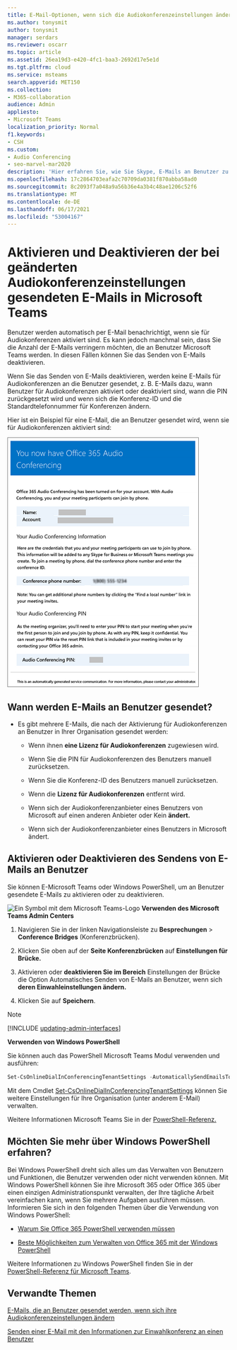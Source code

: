 ```yaml
---
title: E-Mail-Optionen, wenn sich die Audiokonferenzeinstellungen ändern
ms.author: tonysmit
author: tonysmit
manager: serdars
ms.reviewer: oscarr
ms.topic: article
ms.assetid: 26ea19d3-e420-4fc1-baa3-2692d17e5e1d
ms.tgt.pltfrm: cloud
ms.service: msteams
search.appverid: MET150
ms.collection:
- M365-collaboration
audience: Admin
appliesto:
- Microsoft Teams
localization_priority: Normal
f1.keywords:
- CSH
ms.custom:
- Audio Conferencing
- seo-marvel-mar2020
description: 'Hier erfahren Sie, wie Sie Skype, E-Mails an Benutzer zu senden, wenn sich Einstellungen wie Änderungen an der Pin oder die Standardkonferenznummer in ihrer Microsoft Teams. '
ms.openlocfilehash: 17c2864703eafa2c70709da0381f870abba58ad0
ms.sourcegitcommit: 8c2093f7a048a9a56b36e4a3b4c48ae1206c52f6
ms.translationtype: MT
ms.contentlocale: de-DE
ms.lasthandoff: 06/17/2021
ms.locfileid: "53004167"
---
```

# <a name="enable-or-disable-sending-emails-when-audio-conferencing-settings-change-in-microsoft-teams"></a>Aktivieren und Deaktivieren der bei geänderten Audiokonferenzeinstellungen gesendeten E-Mails in Microsoft Teams

Benutzer werden automatisch per E-Mail benachrichtigt, wenn sie für Audiokonferenzen aktiviert sind. Es kann jedoch manchmal sein, dass Sie die Anzahl der E-Mails verringern möchten, die an Benutzer Microsoft Teams werden. In diesen Fällen können Sie das Senden von E-Mails deaktivieren.
  
Wenn Sie das Senden von E-Mails deaktivieren, werden keine E-Mails für Audiokonferenzen an die Benutzer gesendet, z. B. E-Mails dazu, wann Benutzer für Audiokonferenzen aktiviert oder deaktiviert sind, wann die PIN zurückgesetzt wird und wenn sich die Konferenz-ID und die Standardtelefonnummer für Konferenzen ändern.
  
Hier ist ein Beispiel für eine E-Mail, die an Benutzer gesendet wird, wenn sie für Audiokonferenzen aktiviert sind:
  
![Beispiel für eine E-Mail-Nachricht mit einer Audiokonferenz](media/teams-emails-sent-to-users-when-settings-change-image1.png)
  
## <a name="when-are-emails-being-sent-to-your-users"></a>Wann werden E-Mails an Benutzer gesendet?

- Es gibt mehrere E-Mails, die nach der Aktivierung für Audiokonferenzen an Benutzer in Ihrer Organisation gesendet werden:
    
  - Wenn ihnen **eine Lizenz für Audiokonferenzen** zugewiesen wird.
    
  - Wenn Sie die PIN für Audiokonferenzen des Benutzers manuell zurücksetzen.
    
  - Wenn Sie die Konferenz-ID des Benutzers manuell zurücksetzen.
    
  - Wenn die **Lizenz für Audiokonferenzen** entfernt wird.
    
  - Wenn sich der Audiokonferenzanbieter eines Benutzers von Microsoft auf einen anderen Anbieter oder Kein **ändert.**
    
  - Wenn sich der Audiokonferenzanbieter eines Benutzers in Microsoft ändert.


## <a name="enable-or-disable-email-from-being-sent-to-users"></a>Aktivieren oder Deaktivieren des Sendens von E-Mails an Benutzer

Sie können E-Microsoft Teams oder Windows PowerShell, um an Benutzer gesendete E-Mails zu aktivieren oder zu deaktivieren.

![Ein Symbol mit dem Microsoft Teams-Logo](media/teams-logo-30x30.png) **Verwenden des Microsoft Teams Admin Centers**

1. Navigieren Sie in der linken Navigationsleiste zu **Besprechungen** > **Conference Bridges** (Konferenzbrücken). 

2. Klicken Sie oben auf der **Seite Konferenzbrücken** auf **Einstellungen für Brücke.** 

3. Aktivieren oder **deaktivieren Sie im Bereich** Einstellungen der Brücke die Option Automatisches Senden von E-Mails an Benutzer, wenn sich **deren Einwahleinstellungen ändern.**

4. Klicken Sie auf **Speichern**.

  
> [!Note]
> [!INCLUDE [updating-admin-interfaces](includes/updating-admin-interfaces.md)]

**Verwenden von Windows PowerShell**
  
Sie können auch das PowerShell Microsoft Teams Modul verwenden und ausführen:

```PowerShell
Set-CsOnlineDialInConferencingTenantSettings -AutomaticallySendEmailsToUsers $true|$false
```

Mit dem Cmdlet [Set-CsOnlineDialInConferencingTenantSettings](/powershell/module/skype/set-csonlinedialinconferencingtenantsettings) können Sie weitere Einstellungen für Ihre Organisation (unter anderem E-Mail) verwalten.

Weitere Informationen Microsoft Teams Sie in der [PowerShell-Referenz.](/powershell/module/teams/?view=teams-ps)

    
## <a name="want-to-know-more-about-windows-powershell"></a>Möchten Sie mehr über Windows PowerShell erfahren?

Bei Windows PowerShell dreht sich alles um das Verwalten von Benutzern und Funktionen, die Benutzer verwenden oder nicht verwenden können. Mit Windows PowerShell können Sie ihre Microsoft 365 oder Office 365 über einen einzigen Administrationspunkt verwalten, der Ihre tägliche Arbeit vereinfachen kann, wenn Sie mehrere Aufgaben ausführen müssen. Informieren Sie sich in den folgenden Themen über die Verwendung von Windows PowerShell:
    
  - [Warum Sie Office 365 PowerShell verwenden müssen](/microsoft-365/enterprise/why-you-need-to-use-microsoft-365-powershell)
    
  - [Beste Möglichkeiten zum Verwalten von Office 365 mit der Windows PowerShell](/previous-versions//dn568025(v=technet.10))
    
Weitere Informationen zu Windows PowerShell finden Sie in der [PowerShell-Referenz für Microsoft Teams](/powershell/module/teams/?view=teams-ps).
    
  
## <a name="related-topics"></a>Verwandte Themen

[E-Mails, die an Benutzer gesendet werden, wenn sich ihre Audiokonferenzeinstellungen ändern](emails-sent-to-users-when-their-settings-change-in-teams.md)

[Senden einer E-Mail mit den Informationen zur Einwahlkonferenz an einen Benutzer](send-an-email-to-a-user-with-their-dial-in-information-in-teams.md)
